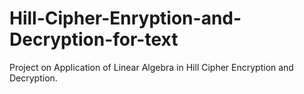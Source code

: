 # Hill-Cipher-Enryption-and-Decryption-for-text
Project on Application of Linear Algebra in Hill Cipher Encryption and Decryption.
